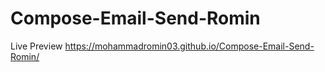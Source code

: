 # Compose-Email-Send-Romin
Live Preview
https://mohammadromin03.github.io/Compose-Email-Send-Romin/
